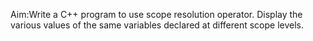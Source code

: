Aim:Write a C++ program to use scope resolution operator. Display the various values
of the same variables declared at different scope levels.
